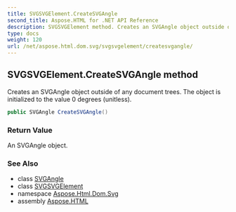 ```yaml
---
title: SVGSVGElement.CreateSVGAngle
second_title: Aspose.HTML for .NET API Reference
description: SVGSVGElement method. Creates an SVGAngle object outside of any document trees. The object is initialized to the value 0 degrees unitless
type: docs
weight: 120
url: /net/aspose.html.dom.svg/svgsvgelement/createsvgangle/
---
```

## SVGSVGElement.CreateSVGAngle method

Creates an SVGAngle object outside of any document trees. The object is initialized to the value 0 degrees (unitless).

```csharp
public SVGAngle CreateSVGAngle()
```

### Return Value

An SVGAngle object.

### See Also

* class [SVGAngle](../../../aspose.html.dom.svg.datatypes/svgangle/)
* class [SVGSVGElement](../)
* namespace [Aspose.Html.Dom.Svg](../../../aspose.html.dom.svg/)
* assembly [Aspose.HTML](../../../)
